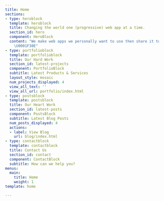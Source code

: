 ```yaml
---
title: Home
sections:
- type: heroblock
  template: heroblock
  title: Changing the world one (progressive) web app at a time.
  section_id: hero
  component: HeroBlock
  content: "We make web apps we personally want to use then share it to the world.
    \U0001F30E"
- type: portfolioblock
  template: portfolioblock
  title: Our Hard Work
  section_id: latest-projects
  component: PortfolioBlock
  subtitle: Latest Products & Services
  layout_style: mosaic
  num_projects_displayed: 4
  view_all_text: ''
  view_all_url: portfolio/index.html
- type: postsblock
  template: postsblock
  title: Our Heart Work
  section_id: latest-posts
  component: PostsBlock
  subtitle: Latest Blog Posts
  num_posts_displayed: 4
  actions:
  - label: View Blog
    url: blog/index.html
- type: contactblock
  template: contactblock
  title: Contact Us
  section_id: contact
  component: ContactBlock
  subtitle: How can we help you?
menus:
  main:
    title: Home
    weight: 1
template: home

---
```

